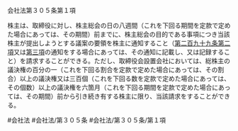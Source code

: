 会社法第３０５条第１項

株主は、取締役に対し、株主総会の日の八週間（これを下回る期間を定款で定めた場合にあっては、その期間）前までに、株主総会の目的である事項につき当該株主が提出しようとする議案の要領を株主に通知すること（[第二百九十九条第二項](会社法＿＿＿＿第２９９条第２項)又は[第三項](会社法＿＿＿＿第３０５条第３項)の通知をする場合にあっては、その通知に記載し、又は記録すること）を請求することができる。ただし、取締役会設置会社においては、総株主の議決権の百分の一（これを下回る割合を定款で定めた場合にあっては、その割合）以上の議決権又は三百個（これを下回る数を定款で定めた場合にあっては、その個数）以上の議決権を六箇月（これを下回る期間を定款で定めた場合にあっては、その期間）前から引き続き有する株主に限り、当該請求をすることができる。

#会社法
#会社法/第３０５条
#会社法/第３０５条/第１項
